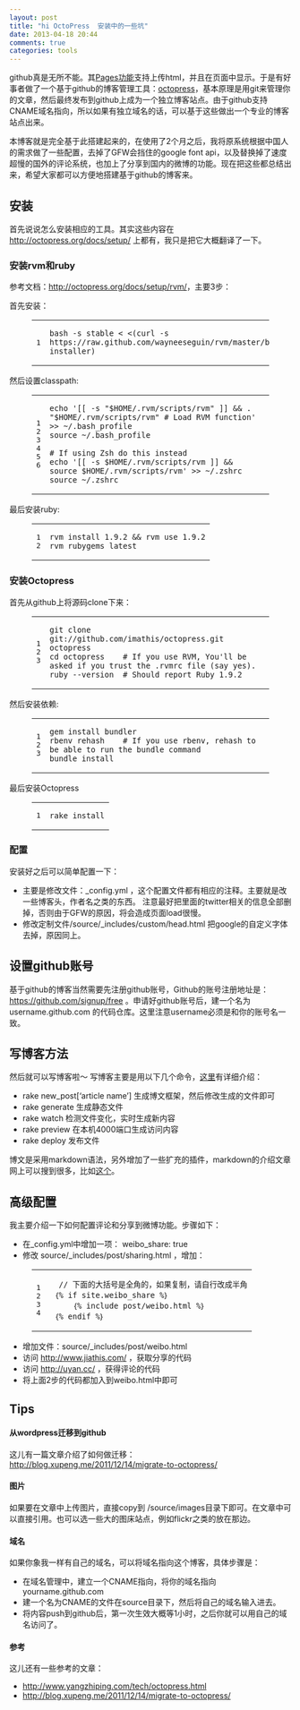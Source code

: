 ```yaml
---
layout: post
title: "hi OctoPress  安装中的一些坑"
date: 2013-04-18 20:44
comments: true
categories: tools 
---
```







<div class="entry-content"><p>github真是无所不能。其<a href="http://pages.github.com/">Pages功能</a>支持上传html，并且在页面中显示。于是有好事者做了一个基于github的博客管理工具：<a href="http://octopress.org/">octopress</a>，基本原理是用git来管理你的文章，然后最终发布到github上成为一个独立博客站点。由于github支持CNAME域名指向，所以如果有独立域名的话，可以基于这些做出一个专业的博客站点出来。</p>

<p>本博客就是完全基于此搭建起来的，在使用了2个月之后，我将原系统根据中国人的需求做了一些配置，去掉了GFW会挡住的google font api，以及替换掉了速度超慢的国外的评论系统，也加上了分享到国内的微博的功能。现在把这些都总结出来，希望大家都可以方便地搭建基于github的博客来。</p>

<!--more-->


<h2>安装</h2>

<p>首先说说怎么安装相应的工具。其实这些内容在 <a href="http://octopress.org/docs/setup/">http://octopress.org/docs/setup/</a> 上都有，我只是把它大概翻译了一下。</p>

<h3>安装rvm和ruby</h3>

<p>参考文档：<a href="http://octopress.org/docs/setup/rvm/">http://octopress.org/docs/setup/rvm/</a>，主要3步：</p>

<p>首先安装：</p>

<figure class="code"><div class="highlight"><table><tbody><tr><td class="gutter"><pre class="line-numbers"><span class="line-number">1</span>
</pre></td><td class="code"><pre><code class=""><span class="line">bash -s stable &lt; &lt;(curl -s https://raw.github.com/wayneeseguin/rvm/master/binscripts/rvm-installer)</span></code></pre></td></tr></tbody></table></div></figure>


<p>然后设置classpath:</p>

<figure class="code"><div class="highlight"><table><tbody><tr><td class="gutter"><pre class="line-numbers"><span class="line-number">1</span>
<span class="line-number">2</span>
<span class="line-number">3</span>
<span class="line-number">4</span>
<span class="line-number">5</span>
<span class="line-number">6</span>
</pre></td><td class="code"><pre><code class=""><span class="line">echo '[[ -s "$HOME/.rvm/scripts/rvm" ]] &amp;&amp; . "$HOME/.rvm/scripts/rvm" # Load RVM function' &gt;&gt; ~/.bash_profile
</span><span class="line">source ~/.bash_profile
</span><span class="line">
</span><span class="line"># If using Zsh do this instead
</span><span class="line">echo '[[ -s $HOME/.rvm/scripts/rvm ]] &amp;&amp; source $HOME/.rvm/scripts/rvm' &gt;&gt; ~/.zshrc
</span><span class="line">source ~/.zshrc</span></code></pre></td></tr></tbody></table></div></figure>


<p>最后安装ruby:</p>

<figure class="code"><div class="highlight"><table><tbody><tr><td class="gutter"><pre class="line-numbers"><span class="line-number">1</span>
<span class="line-number">2</span>
</pre></td><td class="code"><pre><code class=""><span class="line">rvm install 1.9.2 &amp;&amp; rvm use 1.9.2
</span><span class="line">rvm rubygems latest</span></code></pre></td></tr></tbody></table></div></figure>


<h3>安装Octopress</h3>

<p>首先从github上将源码clone下来：</p>

<figure class="code"><div class="highlight"><table><tbody><tr><td class="gutter"><pre class="line-numbers"><span class="line-number">1</span>
<span class="line-number">2</span>
<span class="line-number">3</span>
</pre></td><td class="code"><pre><code class=""><span class="line">git clone git://github.com/imathis/octopress.git octopress
</span><span class="line">cd octopress    # If you use RVM, You'll be asked if you trust the .rvmrc file (say yes).
</span><span class="line">ruby --version  # Should report Ruby 1.9.2</span></code></pre></td></tr></tbody></table></div></figure>


<p>然后安装依赖:</p>

<figure class="code"><div class="highlight"><table><tbody><tr><td class="gutter"><pre class="line-numbers"><span class="line-number">1</span>
<span class="line-number">2</span>
<span class="line-number">3</span>
</pre></td><td class="code"><pre><code class=""><span class="line">gem install bundler
</span><span class="line">rbenv rehash    # If you use rbenv, rehash to be able to run the bundle command
</span><span class="line">bundle install</span></code></pre></td></tr></tbody></table></div></figure>


<p>最后安装Octopress</p>

<figure class="code"><div class="highlight"><table><tbody><tr><td class="gutter"><pre class="line-numbers"><span class="line-number">1</span>
</pre></td><td class="code"><pre><code class=""><span class="line">rake install</span></code></pre></td></tr></tbody></table></div></figure>


<h3>配置</h3>

<p>安装好之后可以简单配置一下：</p>

<ul>
<li>主要是修改文件：_config.yml ，这个配置文件都有相应的注释。主要就是改一些博客头，作者名之类的东西。
注意最好把里面的twitter相关的信息全部删掉，否则由于GFW的原因，将会造成页面load很慢。</li>
<li>修改定制文件/source/_includes/custom/head.html 把google的自定义字体去掉，原因同上。</li>
</ul>


<h2>设置github账号</h2>

<p>基于github的博客当然需要先注册github账号，Github的账号注册地址是：<a href="https://github.com/signup/free">https://github.com/signup/free</a> 。申请好github账号后，建一个名为 username.github.com 的代码仓库。这里注意username必须是和你的账号名一致。</p>

<h2>写博客方法</h2>

<p>然后就可以写博客啦～ 写博客主要是用以下几个命令，<a href="http://octopress.org/docs/blogging/">这里</a>有详细介绍：</p>

<ul>
<li>rake new_post[‘article name’] 生成博文框架，然后修改生成的文件即可</li>
<li>rake generate 生成静态文件</li>
<li>rake watch 检测文件变化，实时生成新内容</li>
<li>rake preview 在本机4000端口生成访问内容</li>
<li>rake deploy 发布文件</li>
</ul>


<p>博文是采用markdown语法，另外增加了一些扩充的插件，markdown的介绍文章网上可以搜到很多，比如<a href="http://daringfireball.net/projects/markdown/">这个</a>。</p>

<h2>高级配置</h2>

<p>我主要介绍一下如何配置评论和分享到微博功能。步骤如下：</p>

<ul>
<li>在_config.yml中增加一项： weibo_share: true</li>
<li>修改 source/_includes/post/sharing.html ，增加：</li>
</ul>


<figure class="code"><div class="highlight"><table><tbody><tr><td class="gutter"><pre class="line-numbers"><span class="line-number">1</span>
<span class="line-number">2</span>
<span class="line-number">3</span>
<span class="line-number">4</span>
</pre></td><td class="code"><pre><code class=""><span class="line">  // 下面的大括号是全角的，如果复制，请自行改成半角
</span><span class="line"> ｛% if site.weibo_share %｝
</span><span class="line">     ｛% include post/weibo.html %｝
</span><span class="line"> ｛% endif %｝</span></code></pre></td></tr></tbody></table></div></figure>


<ul>
<li>增加文件：source/_includes/post/weibo.html</li>
<li>访问 <a href="http://www.jiathis.com/">http://www.jiathis.com/</a> ，获取分享的代码</li>
<li>访问 <a href="http://uyan.cc/">http://uyan.cc/</a> ，获得评论的代码</li>
<li>将上面2步的代码都加入到weibo.html中即可</li>
</ul>


<h2>Tips</h2>

<h4>从wordpress迁移到github</h4>

<p>这儿有一篇文章介绍了如何做迁移：
<a href="http://blog.xupeng.me/2011/12/14/migrate-to-octopress/">http://blog.xupeng.me/2011/12/14/migrate-to-octopress/</a></p>

<h4>图片</h4>

<p>如果要在文章中上传图片，直接copy到 /source/images目录下即可。在文章中可以直接引用。也可以选一些大的图床站点，例如flickr之类的放在那边。</p>

<h4>域名</h4>

<p>如果你象我一样有自己的域名，可以将域名指向这个博客，具体步骤是：</p>

<ul>
<li>在域名管理中，建立一个CNAME指向，将你的域名指向 yourname.github.com</li>
<li>建一个名为CNAME的文件在source目录下，然后将自己的域名输入进去。</li>
<li>将内容push到github后，第一次生效大概等1小时，之后你就可以用自己的域名访问了。</li>
</ul>


<h4>参考</h4>

<p>这儿还有一些参考的文章：</p>

<ul>
<li><a href="http://www.yangzhiping.com/tech/octopress.html">http://www.yangzhiping.com/tech/octopress.html</a></li>
<li><a href="http://blog.xupeng.me/2011/12/14/migrate-to-octopress/">http://blog.xupeng.me/2011/12/14/migrate-to-octopress/</a></li>
</ul>

</div>
